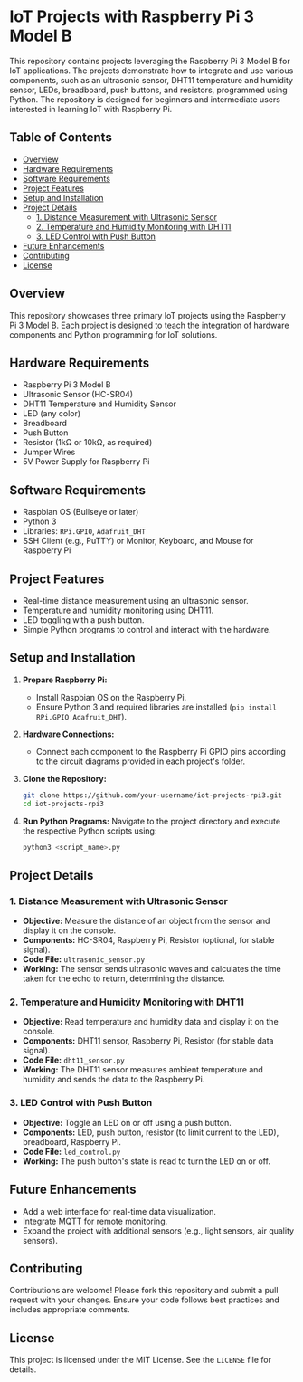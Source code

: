 # IoT Projects with Raspberry Pi 3 Model B

This repository contains projects leveraging the Raspberry Pi 3 Model B for IoT applications. The projects demonstrate how to integrate and use various components, such as an ultrasonic sensor, DHT11 temperature and humidity sensor, LEDs, breadboard, push buttons, and resistors, programmed using Python. The repository is designed for beginners and intermediate users interested in learning IoT with Raspberry Pi.

## Table of Contents

- [Overview](#overview)
- [Hardware Requirements](#hardware-requirements)
- [Software Requirements](#software-requirements)
- [Project Features](#project-features)
- [Setup and Installation](#setup-and-installation)
- [Project Details](#project-details)
  - [1. Distance Measurement with Ultrasonic Sensor](#1-distance-measurement-with-ultrasonic-sensor)
  - [2. Temperature and Humidity Monitoring with DHT11](#2-temperature-and-humidity-monitoring-with-dht11)
  - [3. LED Control with Push Button](#3-led-control-with-push-button)
- [Future Enhancements](#future-enhancements)
- [Contributing](#contributing)
- [License](#license)

## Overview

This repository showcases three primary IoT projects using the Raspberry Pi 3 Model B. Each project is designed to teach the integration of hardware components and Python programming for IoT solutions.

## Hardware Requirements

- Raspberry Pi 3 Model B
- Ultrasonic Sensor (HC-SR04)
- DHT11 Temperature and Humidity Sensor
- LED (any color)
- Breadboard
- Push Button
- Resistor (1kΩ or 10kΩ, as required)
- Jumper Wires
- 5V Power Supply for Raspberry Pi

## Software Requirements

- Raspbian OS (Bullseye or later)
- Python 3
- Libraries: `RPi.GPIO`, `Adafruit_DHT`
- SSH Client (e.g., PuTTY) or Monitor, Keyboard, and Mouse for Raspberry Pi

## Project Features

- Real-time distance measurement using an ultrasonic sensor.
- Temperature and humidity monitoring using DHT11.
- LED toggling with a push button.
- Simple Python programs to control and interact with the hardware.

## Setup and Installation

1. **Prepare Raspberry Pi:**

   - Install Raspbian OS on the Raspberry Pi.
   - Ensure Python 3 and required libraries are installed (`pip install RPi.GPIO Adafruit_DHT`).

2. **Hardware Connections:**

   - Connect each component to the Raspberry Pi GPIO pins according to the circuit diagrams provided in each project's folder.

3. **Clone the Repository:**

   ```bash
   git clone https://github.com/your-username/iot-projects-rpi3.git
   cd iot-projects-rpi3
   ```

4. **Run Python Programs:**
   Navigate to the project directory and execute the respective Python scripts using:

   ```bash
   python3 <script_name>.py
   ```

## Project Details

### 1. Distance Measurement with Ultrasonic Sensor

- **Objective:** Measure the distance of an object from the sensor and display it on the console.
- **Components:** HC-SR04, Raspberry Pi, Resistor (optional, for stable signal).
- **Code File:** `ultrasonic_sensor.py`
- **Working:** The sensor sends ultrasonic waves and calculates the time taken for the echo to return, determining the distance.

### 2. Temperature and Humidity Monitoring with DHT11

- **Objective:** Read temperature and humidity data and display it on the console.
- **Components:** DHT11 sensor, Raspberry Pi, Resistor (for stable data signal).
- **Code File:** `dht11_sensor.py`
- **Working:** The DHT11 sensor measures ambient temperature and humidity and sends the data to the Raspberry Pi.

### 3. LED Control with Push Button

- **Objective:** Toggle an LED on or off using a push button.
- **Components:** LED, push button, resistor (to limit current to the LED), breadboard, Raspberry Pi.
- **Code File:** `led_control.py`
- **Working:** The push button's state is read to turn the LED on or off.

## Future Enhancements

- Add a web interface for real-time data visualization.
- Integrate MQTT for remote monitoring.
- Expand the project with additional sensors (e.g., light sensors, air quality sensors).

## Contributing

Contributions are welcome! Please fork this repository and submit a pull request with your changes. Ensure your code follows best practices and includes appropriate comments.

## License

This project is licensed under the MIT License. See the `LICENSE` file for details.

